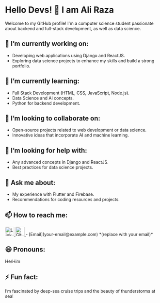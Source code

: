 # Hello Devs! 👋 I am Ali Raza

Welcome to my GitHub profile! I'm a computer science student passionate about backend and full-stack development, as well as data science.

## 🔭 I’m currently working on:
- Developing web applications using Django and ReactJS.
- Exploring data science projects to enhance my skills and build a strong portfolio.

## 🌱 I’m currently learning:
- Full Stack Development (HTML, CSS, JavaScript, Node.js).
- Data Science and AI concepts.
- Python for backend development.

## 👯 I’m looking to collaborate on:
- Open-source projects related to web development or data science.
- Innovative ideas that incorporate AI and machine learning.

## 🤔 I’m looking for help with:
- Any advanced concepts in Django and ReactJS.
- Best practices for data science projects.

## 💬 Ask me about:
- My experience with Flutter and Firebase.
- Recommendations for coding resources and projects.

## 📫 How to reach me:
<a href="https://www.linkedin.com/notifications/?filter=all" target="_blank">
  <img src="https://upload.wikimedia.org/wikipedia/commons/0/01/LinkedIn_Logo.svg" alt="LinkedIn" width="30" height="30"/>
</a>
<a href="https://github.com/alirazabugti1" target="_blank">
  <img src="https://github.githubassets.com/images/modules/logos_page/GitHub-Mark.png" alt="GitHub" width="30" height="30"/>
</a>
- [Email](your-email@example.com) *(replace with your email)*

## 😄 Pronouns:
He/Him

## ⚡ Fun fact:
I’m fascinated by deep-sea cruise trips and the beauty of thunderstorms at sea!
